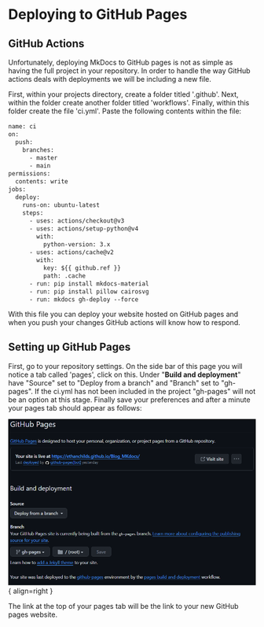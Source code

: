 # Deploying to GitHub Pages

## GitHub Actions

Unfortunately, deploying MkDocs to GitHub pages is not as simple as having the full project in your repository. In order to handle the way GitHub actions deals with deployments we will be including a new file. 

First, within your projects directory, create a folder titled '.github'. Next, within the folder create another folder titled 'workflows'. Finally, within this folder create the file 'ci.yml'. Paste the following contents within the file:

```
name: ci 
on:
  push:
    branches:
      - master 
      - main
permissions:
  contents: write
jobs:
  deploy:
    runs-on: ubuntu-latest
    steps:
      - uses: actions/checkout@v3
      - uses: actions/setup-python@v4
        with:
          python-version: 3.x
      - uses: actions/cache@v2
        with:
          key: ${{ github.ref }}
          path: .cache
      - run: pip install mkdocs-material
      - run: pip install pillow cairosvg
      - run: mkdocs gh-deploy --force
```

With this file you can deploy your website hosted on GitHub pages and when you push your changes GitHub actions will know how to respond.

## Setting up GitHub Pages

First, go to your repository settings. On the side bar of this page you will notice a tab called 'pages', click on this. Under "**Build and deployment**" have "Source" set to "Deploy from a branch" and "Branch" set to "gh-pages". If the ci.yml has not been included in the project "gh-pages" will not be an option at this stage. Finally save your preferences and after a minute your pages tab should appear as follows:

![](img/pages.PNG){ align=right }

The link at the top of your pages tab will be the link to your new GitHub pages website.